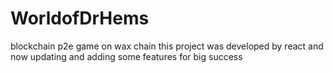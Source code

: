 # WorldofDrHems

blockchain p2e game on wax chain
this project was developed by react and now updating and adding  some features for big success
